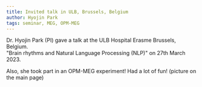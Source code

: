 ```yaml
---
title: Invited talk in ULB, Brussels, Belgium
author: Hyojin Park
tags: seminar, MEG, OPM-MEG
---
```


Dr. Hyojin Park (PI) gave a talk at the ULB Hospital Erasme Brussels, Belgium. <br>
"Brain rhythms and Natural Language Processing (NLP)" on 27th March 2023.

Also, she took part in an OPM-MEG experiment! Had a lot of fun! (picture on the main page)
